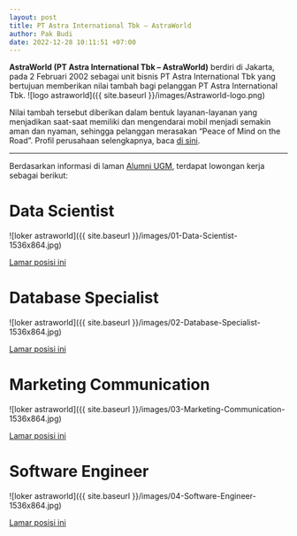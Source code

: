 ```yaml
---
layout: post
title: PT Astra International Tbk – AstraWorld
author: Pak Budi
date: 2022-12-28 10:11:51 +07:00
---
```


**AstraWorld (PT Astra International Tbk – AstraWorld)** berdiri di Jakarta, pada 2 Februari 2002 sebagai unit bisnis PT Astra International Tbk yang bertujuan memberikan nilai tambah bagi pelanggan PT Astra International Tbk.
![logo astraworld]({{ site.baseurl }}/images/Astraworld-logo.png)

Nilai tambah tersebut diberikan dalam bentuk layanan-layanan yang menjadikan saat-saat memiliki dan mengendarai mobil menjadi semakin aman dan nyaman, sehingga pelanggan merasakan “Peace of Mind on the Road”. Profil perusahaan selengkapnya, baca [di sini](https://www.astraworld.com/AboutUs).

---

Berdasarkan informasi di laman [Alumni UGM](https://alumni.ugm.ac.id/2022/12/28/pt-astra-international-tbk-astraworld-11/), terdapat lowongan kerja sebagai berikut:

# Data Scientist

![loker astraworld]({{ site.baseurl }}/images/01-Data-Scientist-1536x864.jpg)

<div class="apply"><a href="mailto:astrini.yudityapurnomo@ai.astra.co.id?subject=Intern_DMA2023">Lamar posisi ini</a></div>

# Database Specialist

![loker astraworld]({{ site.baseurl }}/images/02-Database-Specialist-1536x864.jpg)

<div class="apply"><a href="mailto:astrini.yudityapurnomo@ai.astra.co.id?subject=Intern_DBM2023">Lamar posisi ini</a></div>

# Marketing Communication

![loker astraworld]({{ site.baseurl }}/images/03-Marketing-Communication-1536x864.jpg)

<div class="apply"><a href="mailto:astrini.yudityapurnomo@ai.astra.co.id?subject=Intern_Marcomm2023">Lamar posisi ini</a></div>

# Software Engineer

![loker astraworld]({{ site.baseurl }}/images/04-Software-Engineer-1536x864.jpg)

<div class="apply"><a href="mailto:astrini.yudityapurnomo@ai.astra.co.id?subject=Intern_BSS2023">Lamar posisi ini</a></div>
